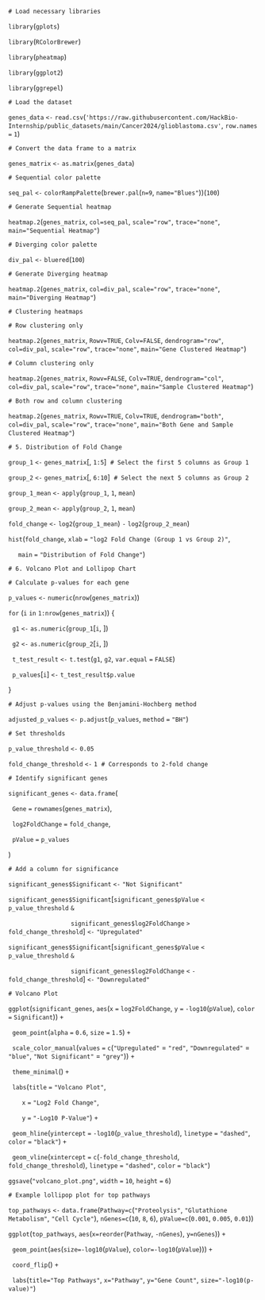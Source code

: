 `# Load necessary libraries`

`library`(`gplots`)

`library`(`RColorBrewer`)

`library`(`pheatmap`)

`library`(`ggplot2`)

`library`(`ggrepel`)

`# Load the dataset`

`genes_data` `<-` `read.csv`(`'https://raw.githubusercontent.com/HackBio-Internship/public_datasets/main/Cancer2024/glioblastoma.csv'`, `row.names` `=` `1`)

`# Convert the data frame to a matrix`

`genes_matrix` `<-` `as.matrix`(`genes_data`)

`# Sequential color palette`

`seq_pal` `<-` `colorRampPalette`(`brewer.pal`(`n=9`, `name="Blues"`))(`100`)

`# Generate Sequential heatmap`

`heatmap.2`(`genes_matrix`, `col=seq_pal`, `scale="row"`, `trace="none"`, `main="Sequential Heatmap"`)

`# Diverging color palette`

`div_pal` `<-` `bluered`(`100`)

`# Generate Diverging heatmap`

`heatmap.2`(`genes_matrix`, `col=div_pal`, `scale="row"`, `trace="none"`, `main="Diverging Heatmap"`)

`# Clustering heatmaps`

`# Row clustering only`

`heatmap.2`(`genes_matrix`, `Rowv=TRUE`, `Colv=FALSE`, `dendrogram="row"`, `col=div_pal`, `scale="row"`, `trace="none"`, `main="Gene Clustered Heatmap"`)

`# Column clustering only`

`heatmap.2`(`genes_matrix`, `Rowv=FALSE`, `Colv=TRUE`, `dendrogram="col"`, `col=div_pal`, `scale="row"`, `trace="none"`, `main="Sample Clustered Heatmap"`)

`# Both row and column clustering`

`heatmap.2`(`genes_matrix`, `Rowv=TRUE`, `Colv=TRUE`, `dendrogram="both"`, `col=div_pal`, `scale="row"`, `trace="none"`, `main="Both Gene and Sample Clustered Heatmap"`)

`# 5. Distribution of Fold Change`

`group_1` `<-` `genes_matrix`\[, `1:5`]  `# Select the first 5 columns as Group 1`

`group_2` `<-` `genes_matrix`\[, `6:10`]  `# Select the next 5 columns as Group 2`

`group_1_mean` `<-` `apply`(`group_1`, `1`, `mean`)

`group_2_mean` `<-` `apply`(`group_2`, `1`, `mean`)

`fold_change` `<-` `log2`(`group_1_mean`) `-` `log2`(`group_2_mean`)

`hist`(`fold_change`, `xlab` `=` `"log2 Fold Change (Group 1 vs Group 2)"`,

     `main` `=` `"Distribution of Fold Change"`)

`# 6. Volcano Plot and Lollipop Chart`

`# Calculate p-values for each gene`

`p_values` `<-` `numeric`(`nrow`(`genes_matrix`))

`for` (`i` `in` `1:nrow`(`genes_matrix`)) {

  `g1` `<-` `as.numeric`(`group_1`\[`i`, ])

  `g2` `<-` `as.numeric`(`group_2`\[`i`, ])

  `t_test_result` `<-` `t.test`(`g1`, `g2`, `var.equal` `=` `FALSE`)

  `p_values`\[`i`] `<-` `t_test_result$p.value`

}

`# Adjust p-values using the Benjamini-Hochberg method`

`adjusted_p_values` `<-` `p.adjust`(`p_values`, `method` `=` `"BH"`)

`# Set thresholds`

`p_value_threshold` `<-` `0.05`

`fold_change_threshold` `<-` `1`  `# Corresponds to 2-fold change`

`# Identify significant genes`

`significant_genes` `<-` `data.frame`(

  `Gene` `=` `rownames`(`genes_matrix`),

  `log2FoldChange` `=` `fold_change`,

  `pValue` `=` `p_values`

)

`# Add a column for significance`

`significant_genes$Significant` `<-` `"Not Significant"`

`significant_genes$Significant`\[`significant_genes$pValue` `<` `p_value_threshold` `&`&#x20;

                                `significant_genes$log2FoldChange` `>` `fold_change_threshold`] `<-` `"Upregulated"`

`significant_genes$Significant`\[`significant_genes$pValue` `<` `p_value_threshold` `&`&#x20;

                                `significant_genes$log2FoldChange` `<` `-fold_change_threshold`] `<-` `"Downregulated"`

`# Volcano Plot`

`ggplot`(`significant_genes`, `aes`(`x` `=` `log2FoldChange`, `y` `=` `-log10`(`pValue`), `color` `=` `Significant`)) `+`

  `geom_point`(`alpha` `=` `0.6`, `size` `=` `1.5`) `+`

  `scale_color_manual`(`values` `=` `c`(`"Upregulated"` = `"red"`, `"Downregulated"` = `"blue"`, `"Not Significant"` = `"grey"`)) `+`

  `theme_minimal`() `+`

  `labs`(`title` `=` `"Volcano Plot"`,

       `x` `=` `"Log2 Fold Change"`,

       `y` `=` `"-Log10 P-Value"`) `+`

  `geom_hline`(`yintercept` `=` `-log10`(`p_value_threshold`), `linetype` `=` `"dashed"`, `color` `=` `"black"`) `+`

  `geom_vline`(`xintercept` `=` `c`(`-fold_change_threshold`, `fold_change_threshold`), `linetype` `=` `"dashed"`, `color` `=` `"black"`)

`ggsave`(`"volcano_plot.png"`, `width` `=` `10`, `height` `=` `6`)

`# Example lollipop plot for top pathways`

`top_pathways` `<-` `data.frame`(`Pathway=c`(`"Proteolysis"`, `"Glutathione Metabolism"`, `"Cell Cycle"`), `nGenes=c`(`10`, `8`, `6`), `pValue=c`(`0.001`, `0.005`, `0.01`))

`ggplot`(`top_pathways`, `aes`(`x=reorder`(`Pathway`, `-nGenes`), `y=nGenes`)) `+`

  `geom_point`(`aes`(`size=-log10`(`pValue`), `color=-log10`(`pValue`))) `+`

  `coord_flip`() `+`

  `labs`(`title="Top Pathways"`, `x="Pathway"`, `y="Gene Count"`, `size="-log10(p-value)"`)
